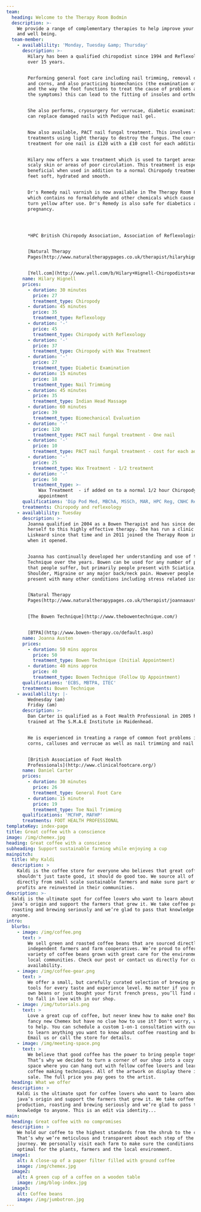 ```yaml
---
team:
  heading: Welcome to the Therapy Room Bodmin
  description: >-
    We provide a range of complementary therapies to help improve your health
    and well being.
  team-member:
    - availablility: 'Monday, Tuesday &amp; Thursday'
      description: >-
        Hilary has been a qualified chiropodist since 1994 and Reflexologist for
        over 15 years.


        Performing general foot care including nail trimming, removal of callous
        and corns, and also practicing biomechanics (the examination of the gait
        and the way the foot functions to treat the cause of problems as well as
        the symptoms) this can lead to the fitting of insoles and orthotics.


        She also performs, cryosurgery for verrucae, diabetic examinations and
        can replace damaged nails with Pedique nail gel.


        Now also available, PACT nail fungal treatment. This involves 4
        treatments using light therapy to destroy the fungus. The course of
        treatment for one nail is £120 with a £10 cost for each additional nail.


        Hilary now offers a wax treatment which is used to target areas of dry,
        scaly skin or areas of poor circulation. This treatment is especially
        beneficial when used in addition to a normal Chiropody treatment leaving
        feet soft, hydrated and smooth.


        Dr's Remedy nail varnish is now available in The Therapy Room Bodmin
        which contains no formaldehyde and other chemicals which cause nails to
        turn yellow after use. Dr's Remedy is also safe for diabetics and
        pregnancy.




        *HPC British Chiropody Association, Association of Reflexologists.*   


        [Natural Therapy
        Pages(http://www.naturaltherapypages.co.uk/therapist/hilaryhignell/13736)  


        [Yell.com](http://www.yell.com/b/Hilary+Hignell-Chiropodists+and+Podiatrists-Bodmin-PL312DR-5854460/index.html)
      name: Hilary Hignell
      prices:
        - duration: 30 minutes
          price: 27
          treatment_type: Chiropody
        - duration: 45 minutes
          price: 35
          treatment_type: Reflexology
        - duration: '-'
          price: 45
          treatment_type: Chiropody with Reflexology
        - duration: '-'
          price: 37
          treatment_type: Chiropody with Wax Treatment
        - duration: '-'
          price: 27
          treatment_type: Diabetic Examination
        - duration: 15 minutes
          price: 18
          treatment_type: Nail Trimming
        - duration: 45 minutes
          price: 35
          treatment_type: Indian Head Massage
        - duration: 60 minutes
          price: 39
          treatment_type: Biomechanical Evaluation
        - duration: '-'
          price: 120
          treatment_type: PACT nail fungal treatment - One nail
        - duration: '-'
          price: 10
          treatment_type: PACT nail fungal treatment - cost for each additional nail
        - duration: '-'
          price: 25
          treatment_type: Wax Treatment - 1/2 treatment
        - duration: '-'
          price: 50
          treatment_type: >-
            Wax Treatment  - if added on to a normal 1/2 hour Chiropody
            appointment
      qualifications: 'Dip Pod Med, MBChA, MSSCh, MAR, HPC Reg, CNHC Reg'
      treatments: Chiropody and reflexology
    - availablility: Tuesday
      description: >-
        Joanna qualified in 2004 as a Bowen Therapist and has since dedicated
        herself to this highly effective therapy. She has run a clinic in
        Liskeard since that time and in 2011 joined the Therapy Room in Bodmin
        when it opened.


        Joanna has continually developed her understanding and use of the Bowen
        Technique over the years. Bowen can be used for any number of problems
        that people suffer, but primarily people present with Sciatica, Frozen
        Shoulder, Migraine or any major back/neck pain. However people also
        present with many other conditions including stress related issues.


        [Natural Therapy
        Pages(http://www.naturaltherapypages.co.uk/therapist/joannaausten/12726)


        [The Bowen Technique](http://www.thebowentechnique.com/)


        [BTPA](http://www.bowen-therapy.co/default.asp)
      name: Joanna Austen
      prices:
        - duration: 50 mins approx
          price: 50
          treatment_type: Bowen Technique (Initial Appointment)
        - duration: 40 mins approx
          price: 40
          treatment_type: Bowen Technique (Follow Up Appointment)
      qualifications: 'ECBS, MBTPA, ITEC'
      treatments: Bowen Technique
    - availablility: |-
        Wednesday (am)
        Friday (am)
      description: >-
        Dan Carter is qualified as a Foot Health Professional in 2005 having
        trained at The S.M.A.E Institute in Maidenhead.


        He is experienced in treating a range of common foot problems including
        corns, calluses and verrucae as well as nail trimming and nail care.


        [British Association of Foot Health
        Professionals](http://www.clinicalfootcare.org/)
      name: Daniel Carter
      prices:
        - duration: 30 minutes
          price: 26
          treatment_type: General Foot Care
        - duration: 15 minute
          price: 19
          treatment_type: Toe Nail Trimming
      qualifications: 'MCFHP, MAFHP'
      treatments: FOOT HEALTH PROFESSIONAL
templateKey: index-page
title: Great coffee with a conscience
image: /img/chemex.jpg
heading: Great coffee with a conscience
subheading: Support sustainable farming while enjoying a cup
mainpitch:
  title: Why Kaldi
  description: >
    Kaldi is the coffee store for everyone who believes that great coffee
    shouldn't just taste good, it should do good too. We source all of our beans
    directly from small scale sustainable farmers and make sure part of the
    profits are reinvested in their communities.
description: >-
  Kaldi is the ultimate spot for coffee lovers who want to learn about their
  java’s origin and support the farmers that grew it. We take coffee production,
  roasting and brewing seriously and we’re glad to pass that knowledge to
  anyone.
intro:
  blurbs:
    - image: /img/coffee.png
      text: >
        We sell green and roasted coffee beans that are sourced directly from
        independent farmers and farm cooperatives. We’re proud to offer a
        variety of coffee beans grown with great care for the environment and
        local communities. Check our post or contact us directly for current
        availability.
    - image: /img/coffee-gear.png
      text: >
        We offer a small, but carefully curated selection of brewing gear and
        tools for every taste and experience level. No matter if you roast your
        own beans or just bought your first french press, you’ll find a gadget
        to fall in love with in our shop.
    - image: /img/tutorials.png
      text: >
        Love a great cup of coffee, but never knew how to make one? Bought a
        fancy new Chemex but have no clue how to use it? Don't worry, we’re here
        to help. You can schedule a custom 1-on-1 consultation with our baristas
        to learn anything you want to know about coffee roasting and brewing.
        Email us or call the store for details.
    - image: /img/meeting-space.png
      text: >
        We believe that good coffee has the power to bring people together.
        That’s why we decided to turn a corner of our shop into a cozy meeting
        space where you can hang out with fellow coffee lovers and learn about
        coffee making techniques. All of the artwork on display there is for
        sale. The full price you pay goes to the artist.
  heading: What we offer
  description: >
    Kaldi is the ultimate spot for coffee lovers who want to learn about their
    java’s origin and support the farmers that grew it. We take coffee
    production, roasting and brewing seriously and we’re glad to pass that
    knowledge to anyone. This is an edit via identity...
main:
  heading: Great coffee with no compromises
  description: >
    We hold our coffee to the highest standards from the shrub to the cup.
    That’s why we’re meticulous and transparent about each step of the coffee’s
    journey. We personally visit each farm to make sure the conditions are
    optimal for the plants, farmers and the local environment.
  image1:
    alt: A close-up of a paper filter filled with ground coffee
    image: /img/chemex.jpg
  image2:
    alt: A green cup of a coffee on a wooden table
    image: /img/blog-index.jpg
  image3:
    alt: Coffee beans
    image: /img/jumbotron.jpg
---
```


